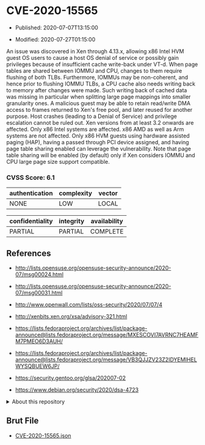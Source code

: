 # CVE-2020-15565

- Published: 2020-07-07T13:15:00

- Modified: 2020-07-27T01:15:00

An issue was discovered in Xen through 4.13.x, allowing x86 Intel HVM guest OS users to cause a host OS denial of service or possibly gain privileges because of insufficient cache write-back under VT-d. When page tables are shared between IOMMU and CPU, changes to them require flushing of both TLBs. Furthermore, IOMMUs may be non-coherent, and hence prior to flushing IOMMU TLBs, a CPU cache also needs writing back to memory after changes were made. Such writing back of cached data was missing in particular when splitting large page mappings into smaller granularity ones. A malicious guest may be able to retain read/write DMA access to frames returned to Xen's free pool, and later reused for another purpose. Host crashes (leading to a Denial of Service) and privilege escalation cannot be ruled out. Xen versions from at least 3.2 onwards are affected. Only x86 Intel systems are affected. x86 AMD as well as Arm systems are not affected. Only x86 HVM guests using hardware assisted paging (HAP), having a passed through PCI device assigned, and having page table sharing enabled can leverage the vulnerability. Note that page table sharing will be enabled (by default) only if Xen considers IOMMU and CPU large page size support compatible.

### CVSS Score: **6.1**

| authentication | complexity | vector |
| --- | --- | --- |
| NONE | LOW | LOCAL |

| confidentiality | integrity | availability |
| --- | --- | --- |
| PARTIAL | PARTIAL | COMPLETE |

## References

* http://lists.opensuse.org/opensuse-security-announce/2020-07/msg00024.html

* http://lists.opensuse.org/opensuse-security-announce/2020-07/msg00031.html

* http://www.openwall.com/lists/oss-security/2020/07/07/4

* http://xenbits.xen.org/xsa/advisory-321.html

* https://lists.fedoraproject.org/archives/list/package-announce@lists.fedoraproject.org/message/MXESCOVI7AVRNC7HEAMFM7PMEO6D3AUH/

* https://lists.fedoraproject.org/archives/list/package-announce@lists.fedoraproject.org/message/VB3QJJZV23Z2IDYEMIHELWYSQBUEW6JP/

* https://security.gentoo.org/glsa/202007-02

* https://www.debian.org/security/2020/dsa-4723

<details>
<summary>About this repository</summary> 

  This repository is part of the project [Live Hack CVE](https://github.com/Live-Hack-CVE). Main website can be found [www.live-hack.org](https://www.live-hack.org) 
  
  Made by [Sn0wAlice](https://github.com/Sn0wAlice) for the people that care about security and need to have a feed of the latest CVEs. Hope you enjoy it, don't forget to star the repo and follow me on [Twitter](https://twitter.com/Sn0wAlice) and [Github](https://github.com/Sn0wAlice). And that is my [personnal website](https://www.alice-snow.me/)

  - [Home Page](https://github.com/Live-Hack-CVE)
  - [Framework](https://github.com/Live-Hack-CVE/cve-framework)
  - [CVE database](https://github.com/Live-Hack-CVE/full_database)
  - [Changelog](https://github.com/Live-Hack-CVE/Changelog)
</details>

## Brut File

* [CVE-2020-15565.json](https://raw.githubusercontent.com/Live-Hack-CVE/full_database/main/cves/2020/CVE-2020-15565.json)

